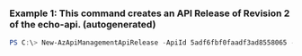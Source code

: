 ### Example 1: This command creates an API Release of Revision 2 of the echo-api. (autogenerated)
```powershell
PS C:\> New-AzApiManagementApiRelease -ApiId 5adf6fbf0faadf3ad8558065 -ApiRevision 6 -Context $context -Note Releasing version 6
```

